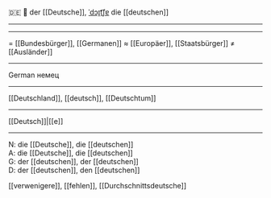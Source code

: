 🇩🇪 🔵 der [[Deutsche]], [ˈdɔɪ̯t͡ʃɐ](https://youglish.com/pronounce/Deutsche/german)
die [[deutschen]]

---

---

= [[Bundesbürger]], [[Germanen]]
≈ [[Europäer]], [[Staatsbürger]]
≠ [[Ausländer]]

---

German
немец

---

[[Deutschland]], [[deutsch]], [[Deutschtum]]

---

[[Deutsch]]|[[e]]

---

N: die [[Deutsche]], die [[deutschen]]  
A: die [[Deutsche]], die [[deutschen]]  
G: der [[deutschen]], der [[deutschen]]  
D: der [[deutschen]], den [[deutschen]]

[[verwenigere]], [[fehlen]], [[Durchschnittsdeutsche]]
